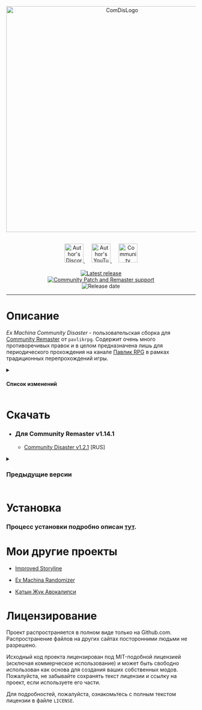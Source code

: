 <div align="center">
  <img src="https://i.imgur.com/Bcn7a8Z.png" alt="ComDisLogo", width="600">
  <br><br>
  <p align="center">
    <a href="https://discord.gg/sPrGBP9aFd">
        <img src="https://github.com/zatinu322/Var-Mod-Trash-Machina/assets/68562524/8287ebff-222d-4afa-bb69-a9fac3eba411", width="50", height="50", alt="Author's Discord">
    </a>&emsp;
    <a href="https://www.youtube.com/@pavlikrpg">
        <img src="https://github.com/zatinu322/Var-Mod-Trash-Machina/assets/68562524/8511cfe3-99e1-49d7-bc66-bfdd108dc189", width="50", height="50", alt="Author's YouTube">
    </a>&emsp;
    <a href="https://forum.deuswiki.com">
        <img src="https://github.com/zatinu322/Var-Mod-Trash-Machina/assets/68562524/3d63e8f9-653c-4b4d-8ad2-6aa2d079fd2e", width="50", height="50", alt="Community Forum">
    </a><br/><br/>
    <a href="https://github.com/zatinu322/ImprovedStoryline/releases/tag/v1.2.1-build241222a">
        <img src="https://img.shields.io/badge/Community_Disaster-v1.2.1-0c7307" alt="Latest release"/>
    </a><br/>
    <a href="https://github.com/DeusExMachinaTeam/EM-CommunityPatch">
      <img src="https://img.shields.io/badge/Community_Patch/Remaster_support-v1.14.1-blue" alt="Community Patch and Remaster support"/>
    </a><br/>
    <img src="https://img.shields.io/badge/Release_date-31/12/2024-0c7307" alt="Release date"/>
    
  </p>



<!-- <table>
  <thead>
    <tr>
      <th style="text-align: center;">Содержание</th>
    </tr>
  </thead>
  <tbody align="center">
    <tr>
      <td><a href="#description_rus">Описание</a></td>
    </tr>
    <tr>
      <td><a href="#changelist_rus">Список изменений</a></td>
    </tr>
    <tr>
      <td><a href="#download_rus">Скачать</a></td>
    </tr>
    <tr>
      <td><a href="#installation_rus">Установка</a></td>
    </tr>
    <tr>
      <td><a href="#previous_versions_rus">Предыдущие версии</a></td>
    </tr>
    <tr>
      <td><a href="#other_mods_rus">Мои другие проекты</a></td>
    </tr>
    <tr>
      <td><a href="#licensing_rus">Лицензирование</a></td>
    </tr>
  </tbody>
</table> -->

***

</div>

<a id="description_rus"></a>

# Описание

_Ex Machina Community Disaster_ - пользовательская сборка для [Community Remaster](https://github.com/DeusExMachinaTeam/EM-CommunityPatch/) от `pavlikrpg`. Содержит очень много противоречивых правок и в целом предназначена лишь для периодического прохождения на канале [Павлик RPG](https://www.youtube.com/@pavlikrpg) в рамках традиционных перепрохождений игры.

<a id="changelist_rus"></a>

<details>
<summary><h4>Список изменений</h4></summary>

+ Добавлена сложность Профессионал+.
+ Изменены некоторые фразы ГГ на выкрики Д. Филимонова из игры `The Mark: Неотвратимая угроза`. (Спасибо `Z-120 Virus` за их предоставление)
+ Улучшения некоторых фраз в катсценах от `Gnome627`
+ Турбо-ускорение теперь продаётся почти во всех городах.
+ Количество зарядов для турбо-ускорения увеличено до 52.
+ Система Sagitta теперь увеличивает не конструкцию, а мощность автомобиля. Изменено её описание.
+ Полностью убран Белаз из продажи. Изменено его описание.
+ Обновлён клаксон у Урала. (Спасибо `Gnome627`)
+ Кабине Витязь добавлен ещё один слот под гаджеты для авто (1x1).
+ Кабине Фантом добавлены два слота под гаджеты для авто (1x1).
+ Кузову Экскалибур добавлен слот под специальное оружие (2x1).
+ Добавлена улучшенная версия музыки bar.ogg.
+ Изменён эффект взрыва бочек и их модель.
+ Улучшены текстуры Лисы.
+ Изменён логотип игрока на логотип канала [Павлик RPG](https://www.youtube.com/@pavlikrpg).
+ Добавлена иконка монастыря из мода `EM-Monastery Icons Mod` от `PlayBoy`
+ В диалогах с NPC деньги игрока теперь отображаются фиолетовым цветом.
+ Изменены некоторые игровые названия.
+ Убрано предложение включить обучение при старте новой игры.
+ Убрана бессмысленная поездка от Пешта к мосту Бригады и обратно.
+ Книга "Победа близка!" теперь выдаётся после того, как игрок расстреливает Вэн при первом приезде в Либриум.
+ Теперь Лиса всегда едет с нами к Оракулу, даже если в начале игры мы отказали ей в показе деревень.
+ Добавлена возможность сразиться с боссом-краном в Либриуме по ветке с отказом Лисе.
+ Количество кругов в гонке в Вахате уменьшено до одного.
+ В катсцену после уничтожения тарелки Ньери добавлены финальные титры. После катсцены добавлено оповещение о 100% завершении игры. После этого оповещения добавлена отсылка к моду `Vanilla Edition`.

</details>
<a id="download_rus"></a>

# Скачать 
* ### Для Community Remaster v1.14.1
  * [Community Disaster v1.2.1]() [RUS]

<details>
<summary><h3>Предыдущие версии<h3></summary>

* ### Для Community Remaster v1.14

  * [Community Disaster v1.2](https://github.com/zatinu322/stream_builds/releases/tag/v1.2-cr) [RUS]
  * [Community Disaster v1.1](https://github.com/zatinu322/stream_builds/releases/tag/v1.1-cr) [RUS]

* ### Для Community Remaster v1.13

  * [Community Disaster v1.0](https://github.com/zatinu322/stream_builds/releases/tag/v1.0-cr) [RUS]

</details>

<a id="installation_rus"></a>

# Установка

### Процесс установки подробно описан [тут](https://github.com/zatinu322/stream_builds/wiki/%D0%A3%D1%81%D1%82%D0%B0%D0%BD%D0%BE%D0%B2%D0%BA%D0%B0).

<a id="other_mods_rus"></a>

# Мои другие проекты

* [Improved Storyline](https://github.com/zatinu322/ImprovedStoryline)

* [Ex Machina Randomizer](https://github.com/zatinu322/Var-Mod-Trash-Machina)

* [Қатын Жүк Авокалипси](https://github.com/zatinu322/hta_kazakh_autotranslation)


<a id="licensing_rus"></a>

# Лицензирование

Проект распространяется в полном виде только на Github.com. Распространение файлов на других сайтах посторонними людьми не разрешено.

Исходный код проекта лицензирован под MIT-подобной лицензией (исключая коммерческое использование) и может быть свободно использован как основа для создания ваших собственных модов. Пожалуйста, не забывайте сохранять текст лицензии и ссылку на проект, если используете его части.

Для подробностей, пожалуйста, ознакомьтесь с полным текстом лицензии в файле `LICENSE`.